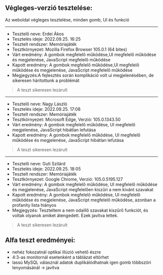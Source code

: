 ## Végleges-verzió tesztelése:
Az weboldal végleges tesztelése, minden gomb, UI és funkció 
___
- Tesztelő neve: Erdei Ákos
- Tesztelés ideje: 2022.09.25. 16:25
- Tesztelt rendszer: Memóriajáték
- Tesztkörnyezet: Mozilla Firefox Browser 105.0.1 (64 bites)   
- Várt eredmény: A gombok megfelelő működése,UI megfelelő működése és megjelenése, JavaScript megfelelő működése
- Kapott eredmény: A gombok megfelelő működése,UI megfelelő működése és megjelenése, JavaScript megfelelő működése
- Megjegyzés:A fejlesztés során komplikáció volt ui megjelenésében, de sikeresen hárítottunk a problémát
> A teszt sikeresen lezárult
___
- Tesztelő neve: Nagy László
- Tesztelés ideje: 2022.09.25. 17:08
- Tesztelt rendszer: Memóriajáték
- Tesztkörnyezet: Microsoft Edge, Verzió: 105.0.1343.50
- Várt eredmény: A gombok megfelelő működése, UI megfelelő megjelenése, JavaScript hibátlan lefutása
- Kapott eredmény: A gombok megfelelő működése, UI megfelelő működése és megjelenése, JavaScript hibátlan lefutása
> A teszt sikeresen lezárult
___
- Tesztelő neve: Guti Szilárd
- Tesztelés ideje: 2022.09.25. 18:05
- Tesztelt rendszer: Memóriajáték
- Tesztkörnyezet: Google Chrome, Verzió: 105.0.5195.127
- Várt eredmény: A gombok megfelelő működése, UI megfelelő működése és megjelenése, JavaScript megfelelően kiszűri a nem kívánt szavakat 
- Kapott eredmény: A gombok megfelelő működése, UI megfelelő működése és megjelenése, JavaScript megfelelő működése, azonban a profanity lista hiányos
- Megjegyzés: Teszteltem a nem odaillő szavakat kiszűrő funkciót, és voltak olyanok amiket átengedett. Ezek javítva lettek.
> A teszt sikeresen lezárult

## Alfa teszt eredményei:
- nehéz fokozatnál optikai illúzió vehető észre
- 4:3-as monitornál esetenként a táblázat eltörhet
- lassú MySQL válasznál adatok duplikálódhatnak igen gomb többszöri lenyomásánál -> javítva